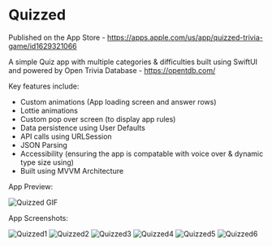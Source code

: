 # Quizzed

Published on the App Store - https://apps.apple.com/us/app/quizzed-trivia-game/id1629321066 

A simple Quiz app with multiple categories & difficulties built using SwiftUI and powered by Open Trivia Database - https://opentdb.com/ 

Key features include: 
  - Custom animations (App loading screen and answer rows)
  - Lottie animations
  - Custom pop over screen (to display app rules)
  - Data persistence using User Defaults
  - API calls using URLSession
  - JSON Parsing
  - Accessibility (ensuring the app is compatable with voice over & dynamic type size using)
  - Built using MVVM Architecture
  
  App Preview:



  ![Quizzed GIF](https://user-images.githubusercontent.com/89655771/190383347-f61047ca-aea9-4455-8a96-d51fd34ef9ae.gif)

  
  App Screenshots:
  

![Quizzed1](https://user-images.githubusercontent.com/89655771/190383379-f60f2eb1-0560-484d-a4dc-d57f24dc5153.PNG)
![Quizzed2](https://user-images.githubusercontent.com/89655771/190383381-3868f4f4-1a46-41fa-8702-ba8c662b5415.png)
![Quizzed3](https://user-images.githubusercontent.com/89655771/190383382-3106e71d-cd0a-43fc-90d5-cfe798871555.png)
![Quizzed4](https://user-images.githubusercontent.com/89655771/190383371-31021da4-a115-405c-8214-ebc792b0100d.png)
![Quizzed5](https://user-images.githubusercontent.com/89655771/190383374-2ec8e1c4-aab8-495b-900c-ee55b4dcb186.png)
![Quizzed6](https://user-images.githubusercontent.com/89655771/190383377-09d2abeb-344e-49f9-b116-e5c20039dbaf.png)
